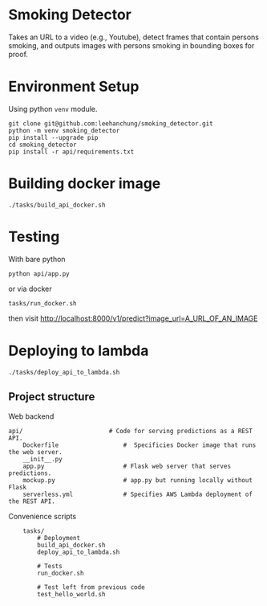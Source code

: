 # Smoking Detector

Takes an URL to a video (e.g., Youtube), detect frames that contain persons
smoking, and outputs images with persons smoking in bounding boxes for proof.  


# Environment Setup

Using python `venv` module.

```
git clone git@github.com:leehanchung/smoking_detector.git
python -m venv smoking_detector
pip install --upgrade pip
cd smoking_detector
pip install -r api/requirements.txt
```

# Building docker image

```
./tasks/build_api_docker.sh
```

# Testing

With bare python
```
python api/app.py
```

or via docker
```
tasks/run_docker.sh
```

then visit [http://localhost:8000/v1/predict?image_url=A_URL_OF_AN_IMAGE](http://localhost:8000/v1/predict?image_url=)

# Deploying to lambda

```
./tasks/deploy_api_to_lambda.sh
```


## Project structure

Web backend

```
api/                        # Code for serving predictions as a REST API.
    Dockerfile                  #  Specificies Docker image that runs the web server.
    __init__.py
    app.py                      # Flask web server that serves predictions.
    mockup.py                   # app.py but running locally without Flask
    serverless.yml              # Specifies AWS Lambda deployment of the REST API.
```

Convenience scripts 

```
    tasks/
        # Deployment
        build_api_docker.sh
        deploy_api_to_lambda.sh

        # Tests
        run_docker.sh

        # Test left from previous code
        test_hello_world.sh
```

